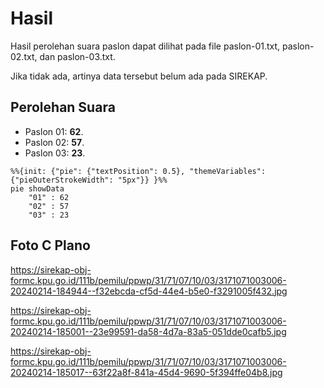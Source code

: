 # Hasil

Hasil perolehan suara paslon dapat dilihat pada file paslon-01.txt, paslon-02.txt, dan paslon-03.txt.

Jika tidak ada, artinya data tersebut belum ada pada SIREKAP.

## Perolehan Suara

 * Paslon 01: **62**.
 * Paslon 02: **57**.
 * Paslon 03: **23**.

```mermaid
%%{init: {"pie": {"textPosition": 0.5}, "themeVariables": {"pieOuterStrokeWidth": "5px"}} }%%
pie showData
    "01" : 62
    "02" : 57
    "03" : 23
```
## Foto C Plano

https://sirekap-obj-formc.kpu.go.id/111b/pemilu/ppwp/31/71/07/10/03/3171071003006-20240214-184944--f32ebcda-cf5d-44e4-b5e0-f3291005f432.jpg

https://sirekap-obj-formc.kpu.go.id/111b/pemilu/ppwp/31/71/07/10/03/3171071003006-20240214-185001--23e99591-da58-4d7a-83a5-051dde0cafb5.jpg

https://sirekap-obj-formc.kpu.go.id/111b/pemilu/ppwp/31/71/07/10/03/3171071003006-20240214-185017--63f22a8f-841a-45d4-9690-5f394ffe04b8.jpg
